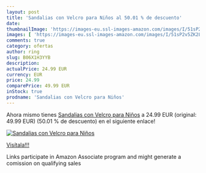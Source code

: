 ```yaml
---
layout: post
title: 'Sandalias con Velcro para Niños al 50.01 % de descuento'
date: 
thumbnailImage: 'https://images-eu.ssl-images-amazon.com/images/I/51sP2v5ZK2L._SL200_.jpg'
images: [ 'https://images-eu.ssl-images-amazon.com/images/I/51sP2v5ZK2L._SL200_.jpg' ]
comments: true
category: ofertas
author: ring
slug: B06X1H3YYB
description:
actualPrice: 24.99 EUR
currency: EUR
price: 24.99
comparePrice: 49.99 EUR
inStock: true
prodname: 'Sandalias con Velcro para Niños'
---
```


Ahora mismo tienes [Sandalias con Velcro para Niños](https://www.amazon.es/dp/B06X1H3YYB/?tag=tolees-21) a 24.99 EUR (original: 49.99 EUR) (50.01 %  de descuento) en el siguiente enlace!

[![Sandalias con Velcro para Niños](https://images-eu.ssl-images-amazon.com/images/I/51sP2v5ZK2L._SL200_.jpg)](https://www.amazon.es/dp/B06X1H3YYB/?tag=tolees-21)

[Visítala!!!](https://www.amazon.es/dp/B06X1H3YYB/?tag=tolees-21)

Links participate in Amazon Associate program and might generate a comission on qualifying sales
